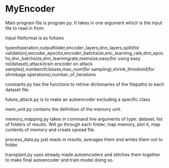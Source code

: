 # MyEncoder

Main program file is program.py. It takes in one argument which is the input file to read in from.

Input fileformat is as follows

typeofoperation,outputfolder,encoder_layers,dnn_layers,split(for validation),encoder_epochs,encoder_batchsize,enc_learning_rate,dnn_epochs,dnn_batchsize,dnn_learningrate,memsize,easy(for using easy nsldataset),attack(train encoder on attack samples),numberofclasses,max_num(for sampling),shrink_threshold(for shrinkage operations),number_of_iterations


constants.py has the functions to retrive dictionaries of the filepaths to each dataset file. 

future_attack.py is to make an autoencoder excluding a specific class

mem_unit.py contains the definition of the memory unit. 

memory_mapping.py takes in command line arguments of type: dataset, list of folders of results. Will go through each folder, map memory, plot it, map contents of memory and create spread file.

process_data.py just reads in results, averages them and writes them out to folder.

transplant.py uses already made autoencoders and stitches them together to make final autoencoder and train model doing so. 

